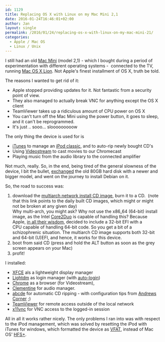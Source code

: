 ```yaml
---
id: 1129
title: Replacing OS X with Linux on my Mac Mini 2,1
date: 2016-01-24T16:46:01+02:00
author: Jan
layout: single
permalink: /2016/01/24/replacing-os-x-with-linux-on-my-mac-mini-21/
categories:
  - Apple / Mac OS
  - Linux / Unix
---
```

I still had an old [Mac Mini](https://en.wikipedia.org/wiki/Mac_Mini) (model 2,1) - which I bought during a period of experimentation with different operating systems -  connected to the TV, running [Mac OS X Lion](https://en.wikipedia.org/wiki/Mac_OS_X_Lion). Not Apple's finest installment of OS X, truth be told.

The reasons I wanted to get rid of it:

  * Apple stopped providing updates for it. Not fantastic from a security point of view.
  * They also managed to actually break VNC for anything except the OS X client
  * TeamViewer takes up a ridiculous amount of CPU power on OS X
  * You can't turn off the Mac Mini using the power button, it goes to sleep, and it can't be reprogrammed.
  * It's just .. sooo... slooooooooow

The only thing the device is used for is

  * [iTunes](https://www.apple.com/itunes/) to manage an [iPod classic](https://en.wikipedia.org/wiki/IPod_Classic), and to auto-rip newly bought CD's
  * Using [Videostream](http://getvideostream.com) to cast movies to our Chromecast
  * Playing music from the audio library to the connected amplifier

Not much, really. So, in the end, being tired of the general slowness of the device, I bit the bullet, [exchanged](https://www.ifixit.com/Device/Mac_Mini_Model_A1176) the old 80GB hard disk with a newer and bigger model, and went on the journey to install Debian on it.

So, the road to success was:

  1. download the [multiarch network install CD image](http://cdimage.debian.org/cdimage/daily-builds/daily/arch-latest/multi-arch/iso-cd/), burn it to a CD.  
  (note that this link points to the daily built CD images, which might or might not be broken at any given day)  
  Why multi-arch, you might ask? Why not use the x86_64 (64-bit) install image, as the Intel [Core2Duo](https://en.wikipedia.org/wiki/Intel_Core_2) is capable of handling this? Because Apple, [in all their wisdom](http://refit.sourceforge.net/info/apple_efi.html), decided to include a 32-bit EFI with a CPU capable of handling 64-bit code. So you get a bit of a schizophrenic situation. The multiarch CD image supports both 32-bit and 64-bit (U)EFI, and hence, it works for this device.
  2. boot from said CD (press and hold the ALT button as soon as the grey screen appears on your Mac)
  3. profit!

I installed:

  * [XFCE](http://www.xfce.org/) als a lightweight display manager
  * [Lightdm](https://wiki.freedesktop.org/www/Software/LightDM/) as login manager (with [auto-login](https://wiki.debian.org/LightDM#Enable_autologin))
  * [Chrome](https://www.google.com/chrome/) as a browser (for Videostream),
  * [Clementine](https://www.clementine-player.org/) for audio manager.
  * [abcde](http://abcde.einval.com/wiki/) for automatic CD ripping - with configuration tips from [Andrews Corner](http://www.andrews-corner.org/abcde.html) ;)
  * [TeamViewer](https://www.teamviewer.com/) for remote access outside of the local network
  * [x11vnc](http://www.karlrunge.com/x11vnc/) for VNC access to the logged-in session

All in all it works rather nicely. The only problems I ran into was with respect to the iPod management, which was solved by resetting the iPod with iTunes for windows, which formatted the device as [VFAT](https://en.wikipedia.org/wiki/File_Allocation_Table#FAT32), instead of Mac OS' [HFS+](https://en.wikipedia.org/wiki/HFS_Plus).
